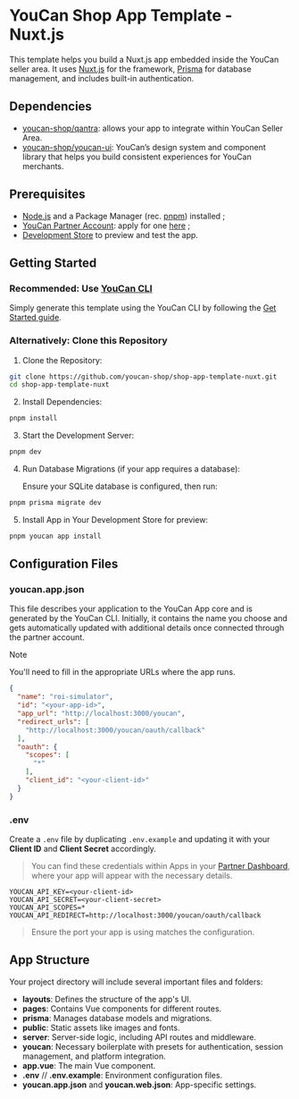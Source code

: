 # YouCan Shop App Template - Nuxt.js

This template helps you build a Nuxt.js app embedded inside the YouCan seller area. It uses [Nuxt.js](https://nuxt.com/) for the framework, [Prisma](https://www.prisma.io/) for database management, and includes built-in authentication.

## Dependencies

- [youcan-shop/qantra](https://github.com/youcan-shop/qantra): allows your app to integrate within YouCan Seller Area.
- [youcan-shop/youcan-ui](https://github.com/youcan-shop/youcan-ui): YouCan’s design system and component library that helps you build consistent experiences for YouCan merchants.

## Prerequisites

- [Node.js](https://nodejs.org/en) and a Package Manager (rec. [pnpm](https://pnpm.io/)) installed ;
- [YouCan Partner Account](https://partners.youcan.shop/): apply for one [here](https://forms.gle/XExtfSsb13B8JjB59) ;
- [Development Store](https://developer.youcan.shop/partners/development-store) to preview and test the app.

## Getting Started

### Recommended: Use [YouCan CLI](https://github.com/youcan-shop/cli)

Simply generate this template using the YouCan CLI by following the [Get Started guide](https://developer.youcan.shop/apps/embedded_app/getstarted).

### Alternatively: Clone this Repository

1. Clone the Repository:

```bash
git clone https://github.com/youcan-shop/shop-app-template-nuxt.git
cd shop-app-template-nuxt
```

2. Install Dependencies:

```bash
pnpm install
```

3. Start the Development Server:

```bash
pnpm dev
```

4. Run Database Migrations (if your app requires a database):

   Ensure your SQLite database is configured, then run:

```bash
pnpm prisma migrate dev
```

5. Install App in Your Development Store for preview:

```bash
pnpm youcan app install
```

## Configuration Files

### youcan.app.json

This file describes your application to the YouCan App core and is generated by the YouCan CLI. Initially, it contains the name you choose and gets automatically updated with additional details once connected through the partner account.

> [!NOTE]
> You'll need to fill in the appropriate URLs where the app runs.

```json
{
  "name": "roi-simulator",
  "id": "<your-app-id>",
  "app_url": "http://localhost:3000/youcan",
  "redirect_urls": [
    "http://localhost:3000/youcan/oauth/callback"
  ],
  "oauth": {
    "scopes": [
      "*"
    ],
    "client_id": "<your-client-id>"
  }
}
```

### .env

Create a `.env` file by duplicating `.env.example` and updating it with your **Client ID** and **Client Secret** accordingly.

> You can find these credentials within Apps in your [Partner Dashboard](https://partners.youcan.shop/dashboard), where your app will appear with the necessary details.

```shell
YOUCAN_API_KEY=<your-client-id>
YOUCAN_API_SECRET=<your-client-secret>
YOUCAN_API_SCOPES=*
YOUCAN_API_REDIRECT=http://localhost:3000/youcan/oauth/callback
```

> Ensure the port your app is using matches the configuration.

## App Structure

Your project directory will include several important files and folders:

- **layouts**: Defines the structure of the app's UI.
- **pages**: Contains Vue components for different routes.
- **prisma**: Manages database models and migrations.
- **public**: Static assets like images and fonts.
- **server**: Server-side logic, including API routes and middleware.
- **youcan**: Necessary boilerplate with presets for authentication, session management, and platform integration.
- **app.vue**: The main Vue component.
- **.env** // **.env.example**: Environment configuration files.
- **youcan.app.json** and **youcan.web.json**: App-specific settings.
